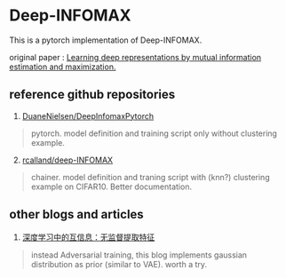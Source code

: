 # Deep-INFOMAX
This is a pytorch implementation of Deep-INFOMAX.

original paper : [Learning deep representations by mutual information estimation and maximization.](https://arxiv.org/abs/1808.06670)

## reference github repositories

1. [DuaneNielsen/DeepInfomaxPytorch](https://github.com/DuaneNielsen/DeepInfomaxPytorch)
> pytorch. model definition and training script only without clustering example.

2. [rcalland/deep-INFOMAX](https://github.com/rcalland/deep-INFOMAX)
> chainer. model definition and traning script with (knn?) clustering example on CIFAR10. Better documentation.

## other blogs and articles

1. [深度学习中的互信息：无监督提取特征](https://www.jiqizhixin.com/articles/2018-10-12-11)
> instead Adversarial training, this blog implements gaussian distribution as prior (similar to VAE). worth a try.
